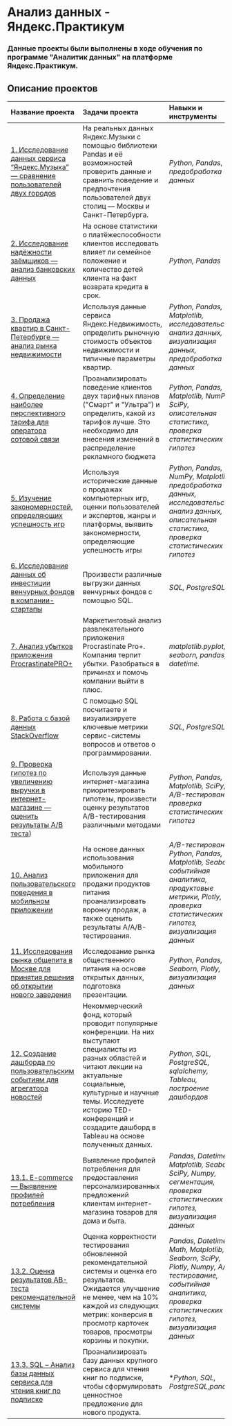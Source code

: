 # Анализ данных - Яндекс.Практикум

### Данные проекты были выполнены в ходе обучения по программе "Аналитик данных" на платформе Яндекс.Практикум.

## Описание проектов

| Название проекта | Задачи проекта | Навыки и инструменты | 
| :-------------------- | :---------------------|:---------------------------|
| [1. Исследование данных сервиса “Яндекс.Музыка” — сравнение пользователей двух городов](https://github.com/OnlyFutture/Portfolio/blob/main/1.%20Исследование%20данных%20сервиса%20“Яндекс.Музыка”%20—%20сравнение%20пользователей%20двух%20городов/Project1.ipynb)| На реальных данных Яндекс.Музыки c помощью библиотеки Pandas и её возможностей проверить данные и сравнить поведение и предпочтения пользователей двух столиц — Москвы и Санкт-Петербурга.| *Python, Pandas*, *предобработка данных*|
| [2. Исследование надёжности заёмщиков — анализ банковских данных](https://github.com/OnlyFutture/Portfolio/blob/main/2.%20Исследование%20надёжности%20заёмщиков%20—%20анализ%20банковских%20данных/Project2.ipynb)| На основе статистики о платёжеспособности клиентов исследовать влияет ли семейное положение и количество детей клиента на факт возврата кредита в срок.|  *Python, Pandas* |
| [3. Продажа квартир в Санкт-Петербурге — анализ рынка недвижимости](https://github.com/OnlyFutture/Portfolio/blob/main/3.%20Продажа%20квартир%20в%20Санкт-Петербурге%20—%20анализ%20рынка%20недвижимости/Project3.ipynb)| Используя данные сервиса Яндекс.Недвижимость, определить рыночную стоимость объектов недвижимости и типичные параметры квартир.| *Python, Pandas, Matplotlib, исследовательский анализ данных, визуализация данных, предобработка данных* |
| [4. Определение наиболее перспективного тарифа для оператора сотовой связи](https://github.com/OnlyFutture/Portfolio/blob/main/4.%20Определение%20наиболее%20перспективного%20тарифа%20для%20оператора%20сотовой%20связи/Project4.ipynb)| Проанализировать поведение клиентов двух тарифных планов ("Смарт" и "Ультра") и определить, какой из тарифов лучше. Это необходимо для внесения изменений в распределение рекламного бюджета | *Python, Pandas, Matplotlib, NumPy, SciPy, описательная статистика, проверка статистических гипотез* |
| [5. Изучение закономерностей, определяющих успешность игр](https://github.com/OnlyFutture/Portfolio/blob/main/5.%20Анализ%20продаж%20компьютерных%20игр%20для%20планирования%20рекламных%20компаний/Project5.ipynb)| Используя исторические данные о продажах компьютерных игр, оценки пользователей и экспертов, жанры и платформы, выявить закономерности, определяющие успешность игры  | *Python, Pandas, NumPy, Matplotlib, предобработка данных, исследовательский анализ данных, описательная статистика, проверка статистических гипотез* |
| [6. Исследование данных об инвестиции венчурных фондов в компании-стартапы](https://github.com/OnlyFutture/Portfolio/blob/main/6.%20Исследование%20данных%20об%20инвестиции%20венчурных%20фондов%20в%20компании-стартапы)| Произвести различные выгрузки данных венчурных фондов с помощью SQL. | *SQL, PostgreSQL* |
| [7. Анализ убытков приложения ProcrastinatePRO+](https://github.com/OnlyFutture/Portfolio/blob/main/7.%20Анализ%20убытков%20приложения%20ProcrastinatePRO%2B/Project7.ipynb)| Маркетинговый анализ развлекательного приложения Procrastinate Pro+. Компания терпит убытки. Разобраться в причинах и помочь компании выйти в плюс. | *matplotlib.pyplot, seaborn, pandas, datetime.* |
| [8. Работа с базой данных StackOverflow](https://github.com/OnlyFutture/Portfolio/blob/main/8.%20Работа%20с%20базой%20данных%20StackOverflow)| С помощью SQL посчитаете и визуализируете ключевые метрики сервис-системы вопросов и ответов о программировании. | *SQL, PostgreSQL* |
| [9. Проверка гипотез по увеличению выручки в интернет-магазине — оценить результаты A/B теста](https://github.com/OnlyFutture/Portfolio/blob/main/9.%20Проверка%20гипотез%20по%20увеличению%20выручки%20в%20интернет-магазине%20—%20оценить%20результаты%20A/Project9.ipynb))| Используя данные интернет-магазина приоритезировать гипотезы, произвести оценку результатов A/B-тестирования различными методами | *Python, Pandas, Matplotlib, SciPy, A/B-тестирование, проверка статистических гипотез* |
| [10. Анализ пользовательского поведения в мобильном приложении](https://github.com/OnlyFutture/Portfolio/blob/main/10.%20Анализ%20пользовательского%20поведения%20в%20мобильном%20приложении/Project10.ipynb)| На основе данных использования мобильного приложения для продажи продуктов питания проанализировать воронку продаж, а также оценить результаты A/A/B-тестирования. | *A/B-тестирование, Python, Pandas, Matplotlib, Seaborn, событийная аналитика, продуктовые метрики, Plotly, проверка статистических гипотез, визуализация данных* |
| [11. Исследования рынка общепита в Москве для принятия решения об открытии нового заведения](https://github.com/OnlyFutture/Portfolio/blob/main/11.%20Исследования%20рынка%20общепита%20в%20Москве%20для%20принятия%20решения%20об%20открытии%20нового%20заведения/Project11.ipynb)| Исследование рынка общественного питания на основе открытых данных, подготовка презентации. | *Python, Pandas, Seaborn, Plotly, визуализация данных* |
| [12. Создание дашборда по пользовательским событиям для агрегатора новостей](https://github.com/OnlyFutture/Portfolio/blob/main/12.%20Создание%20дашборда%20по%20пользовательским%20событиям%20для%20агрегатора%20новостей)| Некоммерческий фонд, который проводит популярные конференции. На них выступают специалисты из разных областей и читают лекции на актуальные социальные, культурные и научные темы. Исследуете историю TED-конференций и создадите дашборд в Tableau на основе полученных данных. | *Python, SQL, PostgreSQL, sqlalchemy, Tableau, построение дашбордов* |
| [13.1. E-commerce — Выявление профилей потребления](https://github.com/OnlyFutture/Portfolio/blob/main/13.%20Выпускной%20проект/13.1.%20E-commerce%20-%20Выявление%20профилей%20потребления/Project13%3A1.ipynb) | Выявление профилей потребления для предоставления персонализированных предложений клиентам интернет-магазина товаров для дома и быта. | *Pandas, Datetime, Matplotlib, Seaborn, SciPy, Numpy, сегментация, проверка статистических гипотез, визуализация данных* |
| [13.2. Оценка результатов АВ-теста рекомендательной системы](https://github.com/OnlyFutture/Portfolio/blob/main/13.%20Выпускной%20проект/13.2.%20Оценка%20результатов%20АВ-теста%20рекомендательной%20системы/Project13%3A2.ipynb)| Оценка корректности тестирования обновленной рекомендательной системы и оценка его результатов. Ожидается улучшение не менее, чем на 10% каждой из следующих метрик: конверсия в просмотр карточек товаров, просмотры корзины и покупки. | *Pandas, Datetime, Math, Matplotlib, Seaborn, SciPy, Plotly, Numpy, A/B-тестирование, событийная аналитика, проверка статистических гипотез, визуализация данных* |
| [13.3. SQL – Анализ базы данных сервиса для чтения книг по подписке](https://github.com/OnlyFutture/Portfolio/blob/main/13.%20Выпускной%20проект/13.3.%20SQL%20–%20Анализ%20базы%20данных%20сервиса%20для%20чтения%20книг%20по%20подписке/Project13%3A3.ipynb)| Проанализировать базу данных крупного сервиса для чтения книг по подписке, чтобы сформулировать ценностное предложение для нового продукта. | **Python, SQL, PostgreSQL,pandas* |

